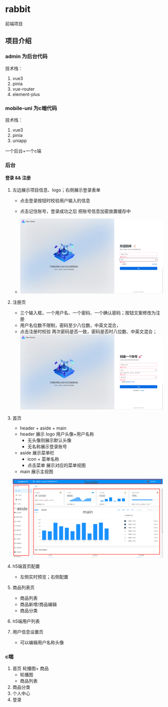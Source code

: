 # rabbit
前端项目



## 项目介绍
### admin 为后台代码

技术栈： 

1. vue3
2. pinia
3. vue-router
4. element-plus

### mobile-uni 为c端代码

技术栈：

1. vue3
2. pinia
3. uniapp






一个后台+一个c端
### 后台
#### 登录 && 注册

1. 左边展示项目信息、logo；右侧展示登录表单
   - 点击登录按钮时校验用户输入的信息

   - 点击记住账号，登录成功之后 把账号信息加密放置缓存中

     

   - ![登录页](.\image\login.png)

2. 注册页

   - 三个输入框，一个用户名、一个密码、一个确认密码；按钮文案修改为注册
   - 用户名位数不限制，密码至少八位数，中英文混合，
   - 点击注册时校验 两次密码是否一致，密码是否时八位数、中英文混合；
   ![登录页](.\image\register.png)

3. 首页

   - header  + aside + main
   - header 展示 logo  用户头像+用户名称
     - 无头像则展示默认头像
     - 无名称展示登录账号
   - aside 展示菜单栏
     - icon + 菜单名称
     - 点击菜单 展示对应的菜单视图
   - main 展示主视图

   ![首页](./image/home.png)

4. h5端首页配置

   - 左侧实时预览；右侧配置

5. 商品列表页

   - 商品列表
   - 商品新增/商品编辑
   - 商品分类

6. h5端用户列表

7. 用户信息设置页

   - 可以编辑用户名称头像

### c端
1. 首页 轮播图+ 商品
   - 轮播图
   - 商品列表
2. 商品分类
3. 个人中心
4. 登录